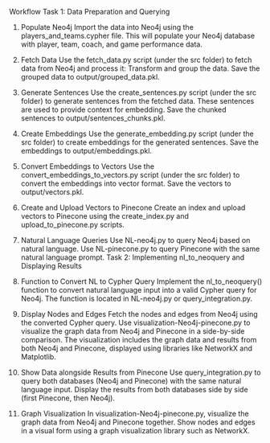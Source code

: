 Workflow
Task 1: Data Preparation and Querying
1. Populate Neo4j
    Import the data into Neo4j using the players_and_teams.cypher file. This will populate your Neo4j database with player, team, coach, and game performance data.

2. Fetch Data
   Use the fetch_data.py script (under the src folder) to fetch data from Neo4j and process it:
   Transform and group the data.
   Save the grouped data to output/grouped_data.pkl.
3. Generate Sentences
   Use the create_sentences.py script (under the src folder) to generate sentences from the fetched data. These sentences are used to provide context for embedding.
   Save the chunked sentences to output/sentences_chunks.pkl.
4. Create Embeddings
   Use the generate_embedding.py script (under the src folder) to create embeddings for the generated sentences.
   Save the embeddings to output/embeddings.pkl.
5. Convert Embeddings to Vectors
   Use the convert_embeddings_to_vectors.py script (under the src folder) to convert the embeddings into vector format.
   Save the vectors to output/vectors.pkl.
6. Create and Upload Vectors to Pinecone
   Create an index and upload vectors to Pinecone using the create_index.py and upload_to_pinecone.py scripts.
7. Natural Language Queries
   Use NL-neo4j.py to query Neo4j based on natural language.
   Use NL-pinecone.py to query Pinecone with the same natural language prompt.
   Task 2: Implementing nl_to_neoquery and Displaying Results
1. Function to Convert NL to Cypher Query
   Implement the nl_to_neoquery() function to convert natural language input into a valid Cypher query for Neo4j.
   The function is located in NL-neo4j.py or query_integration.py.
2. Display Nodes and Edges
   Fetch the nodes and edges from Neo4j using the converted Cypher query.
   Use visualization-Neo4j-pinecone.py to visualize the graph data from Neo4j and Pinecone in a side-by-side comparison.
   The visualization includes the graph data and results from both Neo4j and Pinecone, displayed using libraries like NetworkX and Matplotlib.
3. Show Data alongside Results from Pinecone
   Use query_integration.py to query both databases (Neo4j and Pinecone) with the same natural language input.
   Display the results from both databases side by side (first Pinecone, then Neo4j).
4. Graph Visualization
   In visualization-Neo4j-pinecone.py, visualize the graph data from Neo4j and Pinecone together.
   Show nodes and edges in a visual form using a graph visualization library such as NetworkX.